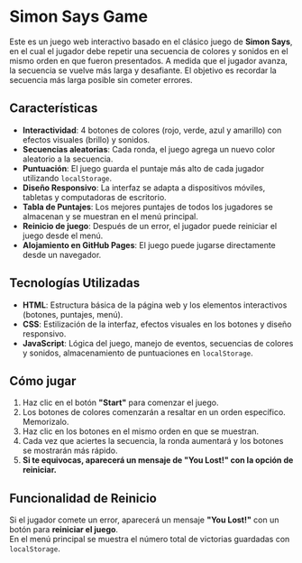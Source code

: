 # Simon Says Game

Este es un juego web interactivo basado en el clásico juego de **Simon Says**, en el cual el jugador debe repetir una secuencia de colores y sonidos en el mismo orden en que fueron presentados. A medida que el jugador avanza, la secuencia se vuelve más larga y desafiante. El objetivo es recordar la secuencia más larga posible sin cometer errores.

## Características
- **Interactividad**: 4 botones de colores (rojo, verde, azul y amarillo) con efectos visuales (brillo) y sonidos.
- **Secuencias aleatorias**: Cada ronda, el juego agrega un nuevo color aleatorio a la secuencia.
- **Puntuación**: El juego guarda el puntaje más alto de cada jugador utilizando `localStorage`.
- **Diseño Responsivo**: La interfaz se adapta a dispositivos móviles, tabletas y computadoras de escritorio.
- **Tabla de Puntajes**: Los mejores puntajes de todos los jugadores se almacenan y se muestran en el menú principal.
- **Reinicio de juego**: Después de un error, el jugador puede reiniciar el juego desde el menú.
- **Alojamiento en GitHub Pages**: El juego puede jugarse directamente desde un navegador.

## Tecnologías Utilizadas
- **HTML**: Estructura básica de la página web y los elementos interactivos (botones, puntajes, menú).
- **CSS**: Estilización de la interfaz, efectos visuales en los botones y diseño responsivo.
- **JavaScript**: Lógica del juego, manejo de eventos, secuencias de colores y sonidos, almacenamiento de puntuaciones en `localStorage`.

## Cómo jugar

1. Haz clic en el botón **"Start"** para comenzar el juego.
2. Los botones de colores comenzarán a resaltar en un orden específico. Memorizalo.
3. Haz clic en los botones en el mismo orden en que se muestran.
4. Cada vez que aciertes la secuencia, la ronda aumentará y los botones se mostrarán más rápido.
5. **Si te equivocas, aparecerá un mensaje de "You Lost!" con la opción de reiniciar.**  

## Funcionalidad de Reinicio
Si el jugador comete un error, aparecerá un mensaje **"You Lost!"** con un botón para **reiniciar el juego**.  
En el menú principal se muestra el número total de victorias guardadas con `localStorage`.

